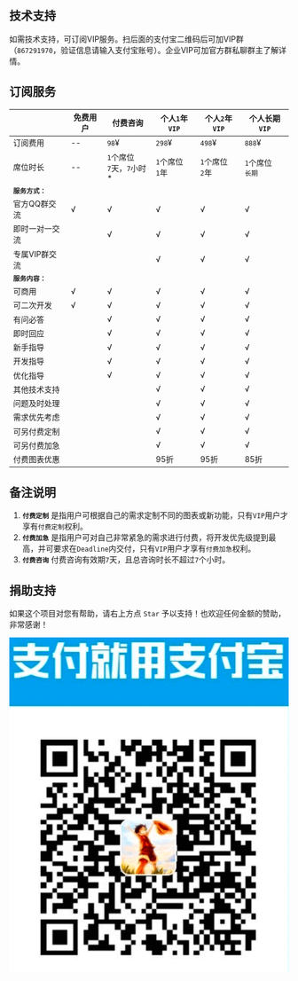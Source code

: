 ## 技术支持

如需技术支持，可订阅VIP服务。扫后面的支付宝二维码后可加VIP群（`867291970`，验证信息请输入支付宝账号）。企业VIP可加官方群私聊群主了解详情。

## 订阅服务

| |免费用户|付费咨询|个人`1`年`VIP`|个人`2`年`VIP` | 个人长期`VIP` |
| ----- |--|--|--|--|--|
| 订阅费用 | --  | `98`¥   | `298`¥ | `498`¥ | `888`¥ |
| 席位时长 | -- | `1`个席位<br>`7`天，`7`小时* | `1`个席位<br>`1`年 | `1`个席位<br>`2`年 | `1`个席位<br>`长期` |
| <b>`服务方式：`</b>|
| 官方QQ群交流      | √ | √ | √ | √ | √ |
| 即时一对一交流     |   | √ | √ | √ | √ |
| 专属VIP群交流     |   |   | √ | √ | √ |
| <b>`服务内容：`</b>|
| 可商用            | √ | √ | √ | √ | √ |
| 可二次开发         | √ | √ | √ | √ | √ |
| 有问必答          |   | √ | √ | √ | √ |
| 即时回应          |   | √ | √ | √ | √ |
| 新手指导          |   | √ | √ | √ | √ |
| 开发指导          |   | √ | √ | √ | √ |
| 优化指导          |   | √ | √ | √ | √ |
| 其他技术支持       |   |   | √ | √ | √ |
| 问题及时处理       |   |   | √ | √ | √ |
| 需求优先考虑       |   |   | √ | √ | √ |
| 可另付费定制       |   |   | √ | √ | √ |
| 可另付费加急       |   |   | √ | √ | √ |
| 付费图表优惠       |   |   | 95折  | 95折  | 85折 |

## 备注说明

1. __`付费定制`__ 是指用户可根据自己的需求定制不同的图表或新功能，只有`VIP`用户才享有`付费定制`权利。
2. __`付费加急`__ 是指用户可对自己非常紧急的需求进行付费，将开发优先级提到最高，并可要求在`Deadline`内交付，只有`VIP`用户才享有`付费加急`权利。
3. __`付费咨询`__ 付费咨询有效期`7`天，且总咨询时长不超过`7`个小时。

## 捐助支持

如果这个项目对您有帮助，请右上方点 `Star` 予以支持！也欢迎任何金额的赞助，非常感谢！

![alipay-qrcode](res/alipay.png)